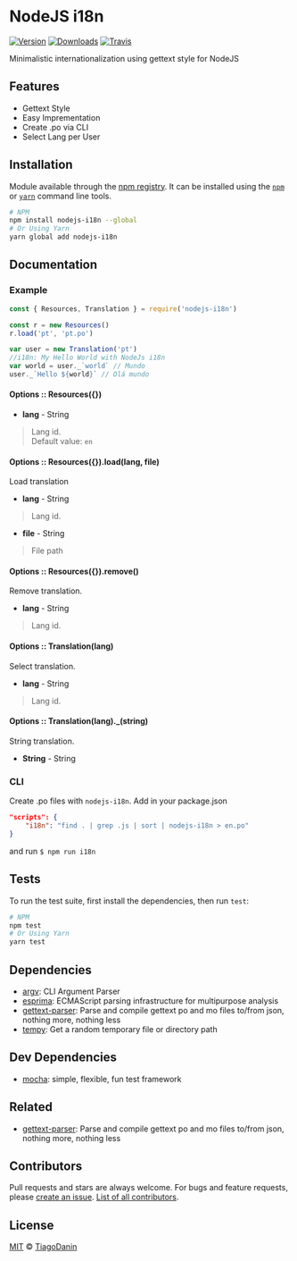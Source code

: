 # NodeJS i18n
[![Version](https://img.shields.io/npm/v/nodejs-i18n.svg?style=flat-square)](https://npmjs.org/package/nodejs-i18n)
[![Downloads](https://img.shields.io/npm/dt/nodejs-i18n.svg?style=flat-square)](https://npmjs.org/package/nodejs-i18n)
[![Travis](https://img.shields.io/travis/TiagoDanin/NodeJS-i18n.svg?branch=master&style=flat-square)](https://travis-ci.org/TiagoDanin/NodeJS-i18n)

Minimalistic internationalization using gettext style for NodeJS

## Features
- Gettext Style
- Easy Imprementation
- Create .po via CLI
- Select Lang per User

## Installation
Module available through the
[npm registry](https://www.npmjs.com/). It can be installed using the
[`npm`](https://docs.npmjs.com/getting-started/installing-npm-packages-locally)
or
[`yarn`](https://yarnpkg.com/en/)
command line tools.

```sh
# NPM
npm install nodejs-i18n --global
# Or Using Yarn
yarn global add nodejs-i18n
```

## Documentation
### Example
```javascript
const { Resources, Translation } = require('nodejs-i18n')

const r = new Resources()
r.load('pt', 'pt.po')

var user = new Translation('pt')
//i18n: My Hello World with NodeJs i18n
var world = user._`world` // Mundo
user._`Hello ${world}` // Olá mundo
```

#### Options :: Resources({})
- **lang** - String
> Lang id.</br>
> Default value: `en`

#### Options :: Resources({}).load(lang, file)
Load translation

- **lang** - String
> Lang id.</br>

- **file** - String
> File path

#### Options :: Resources({}).remove()
Remove translation.

- **lang** - String
> Lang id.</br>

#### Options :: Translation(lang)
Select translation.

- **lang** - String
> Lang id.</br>

#### Options :: Translation(lang).\_(string)
String translation.

- **String** - String

### CLI

Create .po files with `nodejs-i18n`. Add in your package.json

```json
"scripts": {
    "i18n": "find . | grep .js | sort | nodejs-i18n > en.po"
}
```

and run `$ npm run i18n`

## Tests
To run the test suite, first install the dependencies, then run `test`:

```sh
# NPM
npm test
# Or Using Yarn
yarn test
```

## Dependencies
- [argv](https://ghub.io/argv): CLI Argument Parser
- [esprima](https://ghub.io/esprima): ECMAScript parsing infrastructure for multipurpose analysis
- [gettext-parser](https://ghub.io/gettext-parser): Parse and compile gettext po and mo files to/from json, nothing more, nothing less
- [tempy](https://ghub.io/tempy): Get a random temporary file or directory path

## Dev Dependencies
- [mocha](https://ghub.io/mocha): simple, flexible, fun test framework

## Related
- [gettext-parser](https://ghub.io/gettext-parser): Parse and compile gettext po and mo files to/from json, nothing more, nothing less

## Contributors
Pull requests and stars are always welcome. For bugs and feature requests, please [create an issue](https://github.com/TiagoDanin/NodeJS-i18n/issues). [List of all contributors](https://github.com/TiagoDanin/NodeJS-i18n/graphs/contributors).


## License
[MIT](LICENSE) © [TiagoDanin](https://TiagoDanin.github.io)
